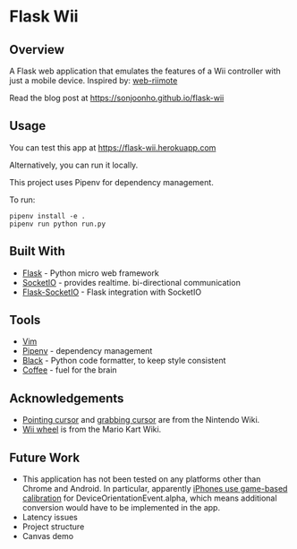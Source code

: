 # Flask Wii

## Overview

A Flask web application that emulates the features of a Wii controller with just a mobile device. Inspired by: [web-riimote](https://github.com/konaraddio/web-riimote)

Read the blog post at <https://sonjoonho.github.io/flask-wii>

## Usage

You can test this app at <https://flask-wii.herokuapp.com>

Alternatively, you can run it locally.

This project uses Pipenv for dependency management.

To run:

```
pipenv install -e .
pipenv run python run.py
```

## Built With

- [Flask](https://github.com/pallets/flask) - Python micro web framework
- [SocketIO](https://socket.io/) - provides realtime. bi-directional communication
- [Flask-SocketIO](https://github.com/miguelgrinberg/Flask-SocketIO) - Flask integration with SocketIO

## Tools
- [Vim](https://www.vim.org/)
- [Pipenv](https://github.com/pypa/pipenv) - dependency management
- [Black](https://github.com/ambv/black) - Python code formatter, to keep style consistent
- [Coffee](https://en.wikipedia.org/wiki/Coffee) - fuel for the brain

## Acknowledgements

- [Pointing cursor](http://nintendo.wikia.com/wiki/File:Cursor_-_Pointing.svg) and [grabbing cursor](http://nintendo.wikia.com/wiki/File:Cursor_-_Grabbing.svg) are from the Nintendo Wiki.
- [Wii wheel](http://mariokartwii.wikia.com/wiki/Wii_Remote) is from the Mario Kart Wiki.

## Future Work 

- This application has not been tested on any platforms other than Chrome and Android. In particular, apparently [iPhones use game-based calibration](https://www.w3.org/2008/geolocation/wiki/images/e/e0/Device_Orientation_%27alpha%27_Calibration-_Implementation_Status_and_Challenges.pdf) for DeviceOrientationEvent.alpha, which means additional conversion would have to be implemented in the app.
- Latency issues
- Project structure
- Canvas demo




